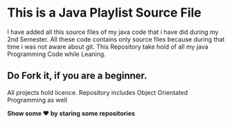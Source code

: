 # This is a Java Playlist Source File 

I have added all this source files of my java code that i have did during my 2nd Semester.
All these code contains only source files because during that time i was not aware about git.
This Repository take hold of all my java Programming  Code while Leaning.

## Do Fork it, if you are a beginner. 


All projects hold licence. Repository includes Object Orientated Programming as well

**Show some ❤️ by staring some repositories**

